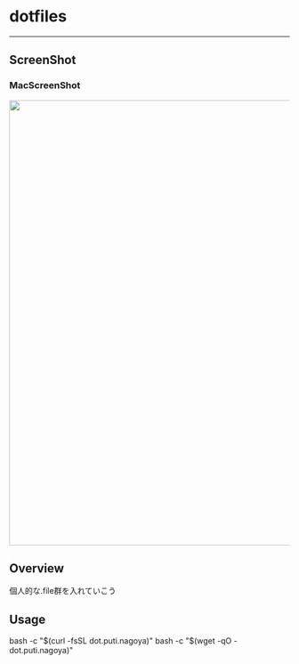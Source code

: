 # dotfiles
---


## ScreenShot  

### MacScreenShot  
<img width="800" src="https://github.com/user-attachments/assets/1272da85-52ab-4794-be5d-4678c117eaba" />

## Overview  
個人的な.file群を入れていこう

## Usage  
bash -c "$(curl -fsSL dot.puti.nagoya)"  
bash -c "$(wget -qO - dot.puti.nagoya)"  
